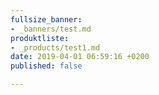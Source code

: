 ```yaml
---
fullsize_banner:
- _banners/test.md
produktliste:
- _products/test1.md
date: 2019-04-01 06:59:16 +0200
published: false

---
```


